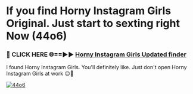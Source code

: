 # If you find Horny Instagram Girls Original. Just start to sexting right Now (44o6)

<h3>🔴 CLICK HERE 🌐==►► <a href="https://tinyurl.com/mtbk5fxa" rel="nofollow">Horny Instagram Girls Updated finder</a></h3>

I found Horny Instagram Girls. You'll definitely like. Just don't open Horny Instagram Girls at work 😉💬

[![44o6](https://i.imgur.com/Q8WKrnY.jpeg)](https://tinyurl.com/mtbk5fxa)
